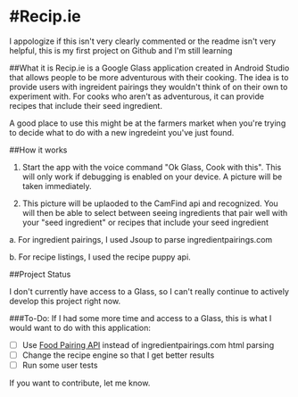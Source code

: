 #Recip.ie
========
I appologize if this isn't very clearly commented or the readme isn't very helpful, this is my first project on Github and I'm still learning

##What it is
Recip.ie is a Google Glass application created in Android Studio that allows people to be more adventurous with their cooking. The idea is to provide users with ingreident pairings they wouldn't think of on their own to experiment with. For cooks who aren't as adventurous, it can provide recipes that include their seed ingredient.

A good place to use this might be at the farmers market when you're trying to decide what to do with a new ingredeint you've just found.

##How it works

1. Start the app with the voice command "Ok Glass, Cook with this". This will only work if debugging is enabled on your device. A picture will be taken immediately.

2. This picture will be uplaoded to the CamFind api and recognized. You will then be able to select between seeing ingredients that pair well with your "seed ingredient" or recipes that include your seed ingredient
  
  a. For ingredient pairings, I used Jsoup to parse ingredientpairings.com
  
  b. For recipe listings, I used the recipe puppy api.
  
##Project Status

I don't currently have access to a Glass, so I can't really continue to actively develop this project right now.

###To-Do:
If I had some more time and access to a Glass, this is what I would want to do with this application:
- [ ] Use [Food Pairing API](https://www.foodpairing.com/en/home) instead of ingredientpairings.com html parsing
- [ ] Change the recipe engine so that I get better results
- [ ] Run some user tests

If you want to contribute, let me know.
